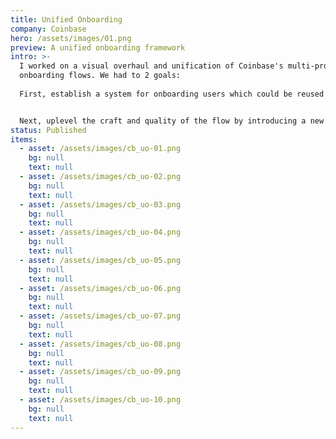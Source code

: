 ```yaml
---
title: Unified Onboarding
company: Coinbase
hero: /assets/images/01.png
preview: A unified onboarding framework
intro: >-
  I worked on a visual overhaul and unification of Coinbase's multi-product
  onboarding flows. We had to 2 goals: 
  
  First, establish a system for onboarding users which could be reused and relied on for Coinbase's vast product offerings. At the time, Coinbase offered 14 products, and s supported 12 distinct onboarding flows across web and mobile devices. 


  Next, uplevel the craft and quality of the flow by introducing a new visual style that aligned with Coinbase's recent rebrand. 
status: Published
items:
  - asset: /assets/images/cb_uo-01.png
    bg: null
    text: null
  - asset: /assets/images/cb_uo-02.png
    bg: null
    text: null
  - asset: /assets/images/cb_uo-03.png
    bg: null
    text: null
  - asset: /assets/images/cb_uo-04.png
    bg: null
    text: null
  - asset: /assets/images/cb_uo-05.png
    bg: null
    text: null
  - asset: /assets/images/cb_uo-06.png
    bg: null
    text: null
  - asset: /assets/images/cb_uo-07.png
    bg: null
    text: null
  - asset: /assets/images/cb_uo-08.png
    bg: null
    text: null
  - asset: /assets/images/cb_uo-09.png
    bg: null
    text: null
  - asset: /assets/images/cb_uo-10.png
    bg: null
    text: null
---
```

